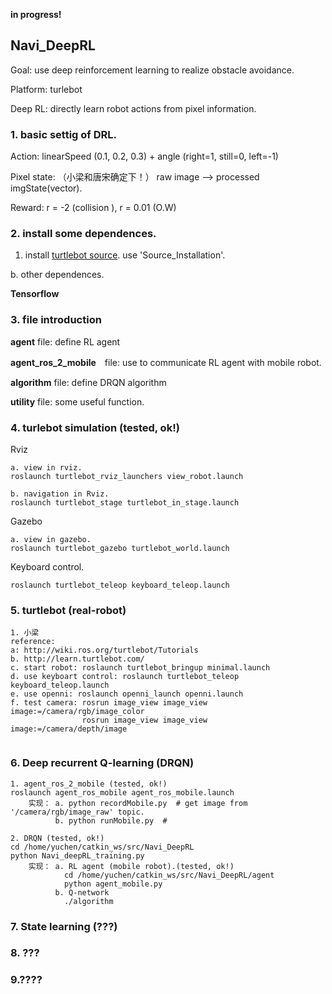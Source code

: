 **in progress!**

## Navi_DeepRL
Goal: use deep reinforcement learning to realize obstacle avoidance.

Platform: turlebot

Deep RL: directly learn robot actions from pixel information.

### 1. basic settig of DRL.
Action: linearSpeed (0.1, 0.2, 0.3) + angle (right=1, still=0, left=-1)

Pixel state: （小梁和唐宋确定下！）  raw image --> processed imgState(vector).

Reward: r = -2 (collision ), r = 0.01 (O.W)



### 2. install some dependences.
1. install [turtlebot source](http://wiki.ros.org/turtlebot/Tutorials/indigo/Turtlebot%20Installation#turtlebot.2BAC8-Tutorials.2BAC8-indigo.2BAC8-Source_Installation). use 'Source_Installation'.

b. other dependences.

**Tensorflow**

### 3. file introduction
**agent** file: define RL agent

**agent_ros_2_mobile**　file: use to communicate RL agent with mobile robot.

**algorithm** file: define DRQN algorithm

**utility** file: some useful function.



### 4. turlebot simulation (tested, ok!)
Rviz

```
a. view in rviz.
roslaunch turtlebot_rviz_launchers view_robot.launch

b. navigation in Rviz.
roslaunch turtlebot_stage turtlebot_in_stage.launch

```
Gazebo

```
a. view in gazebo.
roslaunch turtlebot_gazebo turtlebot_world.launch

```

Keyboard control.

```
roslaunch turtlebot_teleop keyboard_teleop.launch

```
### 5. turtlebot (real-robot)
```
1. 小梁
reference:
a: http://wiki.ros.org/turtlebot/Tutorials
b. http://learn.turtlebot.com/
c. start robot: roslaunch turtlebot_bringup minimal.launch
d. use keyboart control: roslaunch turtlebot_teleop keyboard_teleop.launch
e. use openni: roslaunch openni_launch openni.launch
f. test camera: rosrun image_view image_view image:=/camera/rgb/image_color
                rosrun image_view image_view image:=/camera/depth/image
                

```

### 6. Deep recurrent Q-learning (DRQN)

```
1. agent_ros_2_mobile (tested, ok!)
roslaunch agent_ros_mobile agent_ros_mobile.launch
    实现： a. python recordMobile.py  # get image from '/camera/rgb/image_raw' topic.
          b. python runMobile.py  #

2. DRQN (tested, ok!)
cd /home/yuchen/catkin_ws/src/Navi_DeepRL
python Navi_deepRL_training.py
    实现： a. RL agent (mobile robot).(tested, ok!)
            cd /home/yuchen/catkin_ws/src/Navi_DeepRL/agent
            python agent_mobile.py
          b. Q-network
            ./algorithm
```


### 7. State learning (???)


### 8. ???

### 9.????
